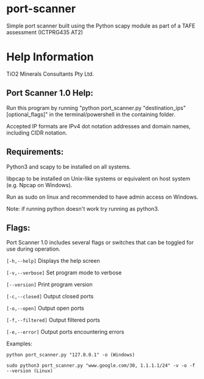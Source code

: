 # port-scanner

Simple port scanner built using the Python scapy module as part of a TAFE assessment (ICTPRG435 AT2)

# Help Information

TiO2 Minerals Consultants Pty Ltd.

## Port Scanner 1.0 Help:

Run this program by running "python port_scanner.py "destination_ips" [optional_flags]" in the terminal/powershell in the containing folder.

Accepted IP formats are IPv4 dot notation addresses and domain names, including CIDR notation.

## Requirements:

Python3 and scapy to be installed on all systems.

libpcap to be installed on Unix-like systems or equivalent on host system (e.g. Npcap on Windows).

Run as sudo on linux and recommended to have admin access on Windows.

Note: if running python doesn't work try running as python3.

## Flags:

Port Scanner 1.0 includes several flags or switches that can be toggled for use during operation.

`[-h,--help]`
Displays the help screen

`[-v,--verbose]`
Set program mode to verbose

`[--version]`
Print program version

`[-c,--closed]`
Output closed ports

`[-o,--open]`
Output open ports

`[-f,--filtered]`
Output filtered ports

`[-e,--error]`
Output ports encountering errors

Examples:

`python port_scanner.py "127.0.0.1" -o (Windows)`

`sudo python3 port_scanner.py "www.google.com/30, 1.1.1.1/24" -v -o -f --version (Linux)`
